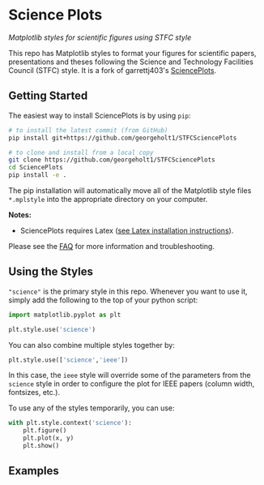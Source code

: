 Science Plots
=============

*Matplotlib styles for scientific figures using STFC style*

This repo has Matplotlib styles to format your figures for scientific papers, presentations and theses following the Science and Technology Facilities Council (STFC) style. It is a fork of garrettj403's [SciencePlots](https://github.com/garrettj403/SciencePlots).

Getting Started
---------------

The easiest way to install SciencePlots is by using `pip`:

```bash
# to install the latest commit (from GitHub)
pip install git+https://github.com/georgeholt1/STFCSciencePlots

# to clone and install from a local copy
git clone https://github.com/georgeholt1/STFCSciencePlots
cd SciencePlots
pip install -e .
```

The pip installation will automatically move all of the Matplotlib style files `*.mplstyle` into the appropriate directory on your computer.

**Notes:** 
- SciencePlots requires Latex ([see Latex installation instructions](https://github.com/garrettj403/SciencePlots/wiki/FAQ#installing-latex)). 

Please see the [FAQ](https://github.com/garrettj403/SciencePlots/wiki/FAQ) for more information and troubleshooting.

Using the Styles
----------------

``"science"`` is the primary style in this repo. Whenever you want to use it, simply add the following to the top of your python script:

```python
import matplotlib.pyplot as plt

plt.style.use('science')
```

You can also combine multiple styles together by:

```python
plt.style.use(['science','ieee'])
```

In this case, the ``ieee`` style will override some of the parameters from the ``science`` style in order to configure the plot for IEEE papers (column width, fontsizes, etc.).

To use any of the styles temporarily, you can use:

```python
with plt.style.context('science'):
    plt.figure()
    plt.plot(x, y)
    plt.show()
```

Examples
--------



